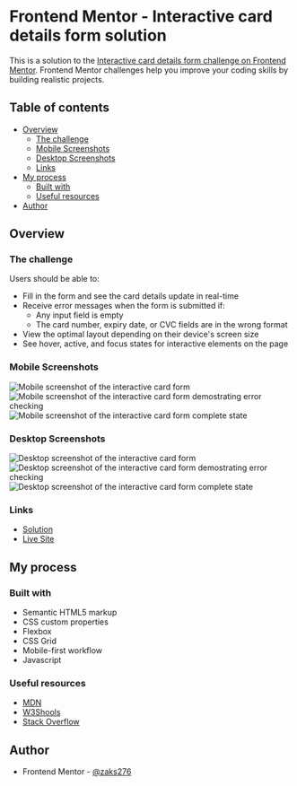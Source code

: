 # Frontend Mentor - Interactive card details form solution

This is a solution to the [Interactive card details form challenge on Frontend Mentor](https://www.frontendmentor.io/challenges/interactive-card-details-form-XpS8cKZDWw). Frontend Mentor challenges help you improve your coding skills by building realistic projects.

## Table of contents

-   [Overview](#overview)
    -   [The challenge](#the-challenge)
    -   [Mobile Screenshots](#mobile-screenshots)
    -   [Desktop Screenshots](#desktop-screenshots)
    -   [Links](#links)
-   [My process](#my-process)
    -   [Built with](#built-with)
    -   [Useful resources](#useful-resources)
-   [Author](#author)

## Overview

### The challenge

Users should be able to:

-   Fill in the form and see the card details update in real-time
-   Receive error messages when the form is submitted if:
    -   Any input field is empty
    -   The card number, expiry date, or CVC fields are in the wrong format
-   View the optimal layout depending on their device's screen size
-   See hover, active, and focus states for interactive elements on the page

### Mobile Screenshots

![Mobile screenshot of the interactive card form](./images/mobile-screenshot-1.png)
![Mobile screenshot of the interactive card form demostrating error checking](./images/mobile-screenshot-2.png)
![Mobile screenshot of the interactive card form complete state](./images/mobile-screenshot-3.png)

### Desktop Screenshots

![Desktop screenshot of the interactive card form](./images/desktop-screenshot-1.png)
![Desktop screenshot of the interactive card form demostrating error checking](./images/desktop-screenshot-2.png)
![Desktop screenshot of the interactive card form complete state](./images/desktop-screenshot-3.png)

### Links

-   [Solution](https://github.com/zaks276/frontend-mentor-challenges/tree/main/interactive-form-main)
-   [Live Site](https://your-live-site-url.com)

## My process

### Built with

-   Semantic HTML5 markup
-   CSS custom properties
-   Flexbox
-   CSS Grid
-   Mobile-first workflow
-   Javascript

### Useful resources

-   [MDN](https://developer.mozilla.org/en-US/)
-   [W3Shools](https://www.w3schools.com/)
-   [Stack Overflow](https://stackoverflow.com/)

## Author

-   Frontend Mentor - [@zaks276](https://www.frontendmentor.io/profile/zaks276)
